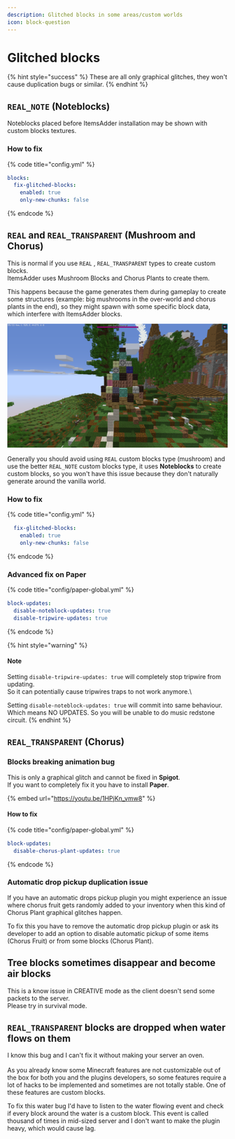 ```yaml
---
description: Glitched blocks in some areas/custom worlds
icon: block-question
---
```


# Glitched blocks

{% hint style="success" %}
These are all only graphical glitches, they won't cause duplication bugs or similar.
{% endhint %}

## `REAL_NOTE` (Noteblocks)

Noteblocks placed before ItemsAdder installation may be shown with custom blocks textures.

### How to fix

{% code title="config.yml" %}
```yaml
blocks:
  fix-glitched-blocks:
    enabled: true
    only-new-chunks: false
```
{% endcode %}

## `REAL` and `REAL_TRANSPARENT` (Mushroom and Chorus)

This is normal if you use `REAL` , `REAL_TRANSPARENT` types to create custom blocks.\
ItemsAdder uses Mushroom Blocks and Chorus Plants to create them.

This happens because the game generates them during gameplay to create some structures (example: big mushrooms in the over-world and chorus plants in the end), so they might spawn with some specific block data, which interfere with ItemsAdder blocks.

![](<../.gitbook/assets/image (50).png>)

Generally you should avoid using `REAL` custom blocks type (mushroom) and use the better `REAL_NOTE` custom blocks type, it uses **Noteblocks** to create custom blocks, so you won't have this issue because they don't naturally generate around the vanilla world.

### How to fix

{% code title="config.yml" %}
```yaml
  fix-glitched-blocks:
    enabled: true
    only-new-chunks: false
```
{% endcode %}

### Advanced fix on Paper

{% code title="config/paper-global.yml" %}
```yaml
block-updates:
  disable-noteblock-updates: true
  disable-tripwire-updates: true
```
{% endcode %}

{% hint style="warning" %}
#### Note

Setting `disable-tripwire-updates: true` will completely stop tripwire from updating.\
So it can potentially cause tripwires traps to not work anymore.\\

Setting `disable-noteblock-updates: true` will commit into same behaviour.\
Which means NO UPDATES. So you will be unable to do music redstone circuit.
{% endhint %}

## `REAL_TRANSPARENT` (Chorus)

### Blocks breaking animation bug

This is only a graphical glitch and cannot be fixed in **Spigot**.\
If you want to completely fix it you have to install **Paper**.

{% embed url="https://youtu.be/1HPjKn_vmw8" %}

#### How to fix

{% code title="config/paper-global.yml" %}
```yaml
block-updates:
  disable-chorus-plant-updates: true
```
{% endcode %}

### Automatic drop pickup duplication issue

If you have an automatic drops pickup plugin you might experience an issue where chorus fruit gets randomly added to your inventory when this kind of Chorus Plant graphical glitches happen.

To fix this you have to remove the automatic drop pickup plugin or ask its developer to add an option to disable automatic pickup of some items (Chorus Fruit) or from some blocks (Chorus Plant).

## **Tree blocks sometimes disappear and become air blocks**

This is a know issue in CREATIVE mode as the client doesn't send some packets to the server.\
Please try in survival mode.

## **`REAL_TRANSPARENT` blocks are dropped when water flows on them**

I know this bug and I can't fix it without making your server an oven.\
\
As you already know some Minecraft features are not customizable out of the box for both you and the plugins developers, so some features require a lot of hacks to be implemented and sometimes are not totally stable. One of these features are custom blocks.

To fix this water bug I'd have to listen to the water flowing event and check if every block around the water is a custom block. This event is called thousand of times in mid-sized server and I don't want to make the plugin heavy, which would cause lag.

